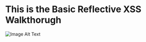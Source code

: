 # This is the Basic Reflective XSS Walkthorugh


![Image Alt Text](https://github.com/Hpanton447/CyberBlog/blob/1505e0849bc68f43eb7345747b97d0d98af37539/images/basicReflectiveXSS/image1.png)
